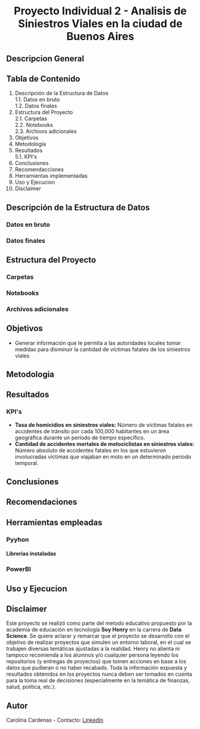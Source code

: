 <h1 align='center'>
<b>Proyecto Individual 2 - Analisis de Siniestros Viales en la ciudad de Buenos Aires</b>
</h1>

## Descripcion General

## Tabla de Contenido
1. Descripción de la Estructura de Datos<br>
    1.1. Datos en bruto <br>
    1.2. Datos finales<br>
2. Estructura del Proyecto<br>
    2.1. Carpetas <br>
    2.2. Notebooks<br>
    2.3. Archivos adicionales <br>
3. Objetivos <br>
4. Metodología<br>
5. Resultados <br>
    5.1. KPI's <br>
5. Conclusiones <br>
7. Recomendacciones <br>
8. Herramientas implementadas <br>
9. Uso y Ejecucion <br>
10. Disclaimer <br>


## Descripción de la Estructura de Datos

### Datos en bruto

### Datos finales

## Estructura del Proyecto

### Carpetas

### Notebooks

### Archivos adicionales

## Objetivos
   - Generar información que le permita a las autoridades locales tomar medidas para disminuir la cantidad de víctimas fatales de los siniestros viales

## Metodologia

## Resultados

### KPI's
   - **Tasa de homicidios en siniestros viales:** Número de víctimas fatales en accidentes de tránsito por cada 100,000 habitantes en un área geográfica
       durante un período de tiempo específico.<br>
   - **Cantidad de accidentes mortales de motociclistas en siniestros viales:** Número absoluto de accidentes fatales en los que estuvieron involucradas
   víctimas que viajaban en moto en un determinado periodo temporal.<br>

## Conclusiones

## Recomendaciones

## Herramientas empleadas

### Pyyhon

#### Librerias instaladas

### PowerBI

## Uso y Ejecucion

## Disclaimer
Este proyecto se realizó como parte del metodo educativo propuesto por la academia de educación en tecnología **Soy Henry** en la carrera de **Data Science**. 
Se quiere aclarar y remarcar que el proyecto se desarrollo con el objetivo de realizar proyectos que simulen un entorno laboral, en el cual se trabajen diversas 
temáticas ajustadas a la realidad. Henry no alienta ni tampoco recomienda a los alumnos y/o cualquier persona leyendo los repositorios (y entregas de proyectos) 
que tomen acciones en base a los datos que pudieran o no haber recabado. Toda la información expuesta y resultados obtenidos en los proyectos nunca deben ser 
tomados en cuenta para la toma real de decisiones (especialmente en la temática de finanzas, salud, política, etc.).

## Autor

Carolina Cardenas - Contacto: [LinkedIn](https://www.linkedin.com/in/carolina-cardenas-gutierrez-b3b25114b/)
